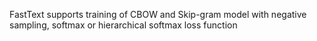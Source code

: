 FastText supports training of CBOW and Skip-gram model with negative sampling, softmax or hierarchical softmax loss function
